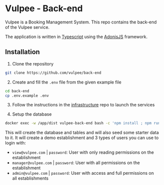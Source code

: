 # Vulpee - Back-end

Vulpee is a Booking Management System. This repo contains the back-end of the Vulpee service.

The application is written in [Typescript](http://www.typescriptlang.org/) using the [AdonisJS](https://adonisjs.com/) framework.

## Installation

1. Clone the repository

```bash
git clone https://github.com/vulpee/back-end
```

2. Create and fill the `.env` file from the given example file

```bash
cd back-end
cp .env.example .env
```

3. Follow the instructions in the [infrastructure](https://github.com/vulpee/infrastructure) repo to launch the services

4. Setup the database

```bash
docker exec -w /app/dist vulpee-back-end bash -c 'npm install ; npm run db:reset'
```

This will create the database and tables and will also seed some starter data to it.
It will create a demo establishment and 3 types of users you can use to login with:

- `view@vulpee.com` | `password`: User with only reading permissions on the establishment
- `manager@vulpee.com` | `password`: User with all permissions on the establishment
- `admin@vulpee.com` | `password`: User with access and full permissions on all establishments
